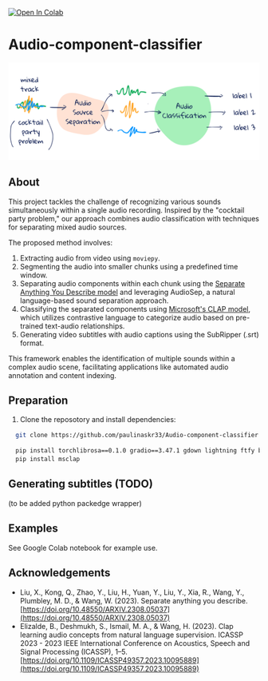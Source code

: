 [![Open In Colab](https://colab.research.google.com/assets/colab-badge.svg)](https://colab.research.google.com/drive/1hKc2AH5miyDkNVUemvtu7PHIyhpnTmiT?usp=sharing)

# Audio-component-classifier

![pipeline](notebooks/data/img/pipeline.png)

## About
This project tackles the challenge of recognizing various sounds simultaneously within a single audio recording. Inspired by the "cocktail party problem," our approach combines audio classification with techniques for separating mixed audio sources.

The proposed method involves:

1. Extracting audio from video using `moviepy`.
2. Segmenting the audio into smaller chunks using a predefined time window.
3. Separating audio components within each chunk using the [Separate Anything You Describe model](https://github.com/Audio-AGI/AudioSep) and leveraging AudioSep, a natural language-based sound separation approach.
4. Classifying the separated components using [Microsoft's CLAP model](https://github.com/microsoft/CLAP), which utilizes contrastive language to categorize audio based on pre-trained text-audio relationships.
5. Generating video subtitles with audio captions using the SubRipper (.srt) format.

This framework enables the identification of multiple sounds within a complex audio scene, facilitating applications like automated audio annotation and content indexing.

## Preparation
1. Clone the reposotory and install dependencies:

```bash
  git clone https://github.com/paulinaskr33/Audio-component-classifier
```
```bash 
  pip install torchlibrosa==0.1.0 gradio==3.47.1 gdown lightning ftfy braceexpand webdataset soundfile wget h5py transformers==4.28.1 && \
  pip install msclap
```

## Generating subtitles (TODO)
(to be added python packedge wrapper)

## Examples 
See Google Colab notebook for example use. 


## Acknowledgements
- Liu, X., Kong, Q., Zhao, Y., Liu, H., Yuan, Y., Liu, Y., Xia, R., Wang, Y., Plumbley, M. D., & Wang, W. (2023). Separate anything you describe. [https://doi.org/10.48550/ARXIV.2308.05037](https://doi.org/10.48550/ARXIV.2308.05037)
- Elizalde, B., Deshmukh, S., Ismail, M. A., & Wang, H. (2023). Clap learning audio concepts from natural language supervision. ICASSP 2023 - 2023 IEEE International Conference on Acoustics, Speech and Signal Processing (ICASSP), 1–5.[https://doi.org/10.1109/ICASSP49357.2023.10095889](https://doi.org/10.1109/ICASSP49357.2023.10095889)
